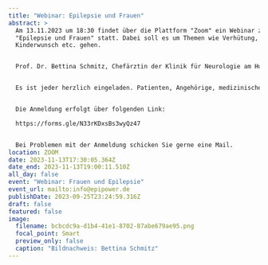 ```yaml
---
title: "Webinar: Epilepsie und Frauen"
abstract: >
  Am 13.11.2023 um 18:30 findet über die Plattform "Zoom" ein Webinar zum Thema
  "Epilepsie und Frauen" statt. Dabei soll es um Themen wie Verhütung, Hormone,
  Kinderwunsch etc. gehen.


  Prof. Dr. Bettina Schmitz, Chefärztin der Klinik für Neurologie am Humboldt-Klinikum Berlin, wird dazu einen Vortrag halten. Danach bleibt noch etwas Zeit für Fragen sowie für einen kurzen Austausch.


  Es ist jeder herzlich eingeladen. Patienten, Angehörige, medizinisches Fachpersonal, Interessierte, etc.


  Die Anmeldung erfolgt über folgenden Link:

  https://forms.gle/N33rKDxsBs3wyQz47 


  Bei Problemen mit der Anmeldung schicken Sie gerne eine Mail.
location: ZOOM
date: 2023-11-13T17:30:05.364Z
date_end: 2023-11-13T19:00:11.510Z
all_day: false
event: "Webinar: Frauen und Epilepsie"
event_url: mailto:info@epipower.de
publishDate: 2023-09-25T23:24:59.316Z
draft: false
featured: false
image:
  filename: bcbcdc9a-d1b4-41e1-8702-87abe679ae95.png
  focal_point: Smart
  preview_only: false
  caption: "Bildnachweis: Bettina Schmitz"
---
```

